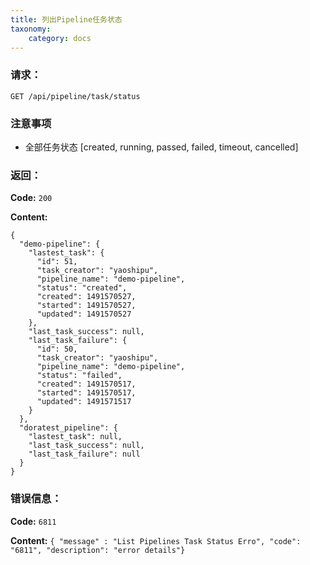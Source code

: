 ```yaml
---
title: 列出Pipeline任务状态
taxonomy:
    category: docs
---
```


### 请求：

    GET /api/pipeline/task/status

### 注意事项

- 全部任务状态 [created, running, passed, failed, timeout, cancelled]

### 返回：

**Code:** `200`

**Content:** 

```
{
  "demo-pipeline": {
    "lastest_task": {
      "id": 51,
      "task_creator": "yaoshipu",
      "pipeline_name": "demo-pipeline",
      "status": "created",
      "created": 1491570527,
      "started": 1491570527,
      "updated": 1491570527
    },
    "last_task_success": null,
    "last_task_failure": {
      "id": 50,
      "task_creator": "yaoshipu",
      "pipeline_name": "demo-pipeline",
      "status": "failed",
      "created": 1491570517,
      "started": 1491570517,
      "updated": 1491571517
    }
  },
  "doratest_pipeline": {
    "lastest_task": null,
    "last_task_success": null,
    "last_task_failure": null
  }
}
```	

### 错误信息：

**Code:** `6811`

**Content:** `{ "message" : "List Pipelines Task Status Erro", "code": "6811", "description": "error details"}`

